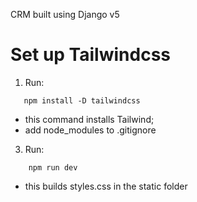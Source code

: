 CRM built using Django v5

# Set up Tailwindcss
1. Run:
```console
   npm install -D tailwindcss
```
   - this command installs Tailwind;
   - add node_modules to .gitignore
3. Run:
```console
    npm run dev
```
  - this builds styles.css in the static folder
